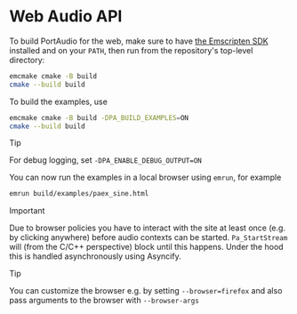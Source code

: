 # Web Audio API

To build PortAudio for the web, make sure to have [the Emscripten SDK](https://emscripten.org/docs/getting_started/downloads.html) installed and on your `PATH`, then run from the repository's top-level directory:

```sh
emcmake cmake -B build
cmake --build build
```

To build the examples, use

```sh
emcmake cmake -B build -DPA_BUILD_EXAMPLES=ON
cmake --build build
```

> [!TIP]
> For debug logging, set `-DPA_ENABLE_DEBUG_OUTPUT=ON`

You can now run the examples in a local browser using `emrun`, for example

```sh
emrun build/examples/paex_sine.html
```

> [!IMPORTANT]
> Due to browser policies you have to interact with the site at least once (e.g. by clicking anywhere) before audio contexts can be started. `Pa_StartStream` will (from the C/C++ perspective) block until this happens. Under the hood this is handled asynchronously using Asyncify.

> [!TIP]
> You can customize the browser e.g. by setting `--browser=firefox` and also pass arguments to the browser with `--browser-args`
